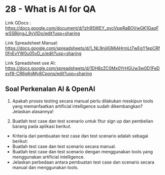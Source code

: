 # 28 - What is AI for QA

Link GDocs : https://docs.google.com/document/d/1zh95WEY_pycVswRaBOVwGK1GaqFwSSBjjngJ_9yVlDo/edit?usp=sharing

Link Spreadsheet Manual: https://docs.google.com/spreadsheets/d/1_NL9njjlGMjAHrmLt7wEgY1epCRf0fnEvYW0u05vD_o/edit?usp=sharing

Link Spreadsheet use AI: https://docs.google.com/spreadsheets/d/1DH8zZC0Mx0YrHGUw3w0D1FeDxvf8-CR6g6gMy8Cpons/edit?usp=sharing

## Soal Perkenalan AI & OpenAI

1. Apakah proses testing secara manual perlu dilakukan meskipun tools yang memanfaatkan artificial intelligence sudah dikembangkan? Jelaskan alasannya!

2. Buatlah test case dan test scenario untuk fitur sign up dan pembelian barang pada aplikasi berikut. 

- Kriteria dari pembuatan test case dan test scenario adalah sebagai berikut:
- Buatlah test case dan test scenario secara manual.
- Buatlah test case dan test scenario dengan menggunakan tools yang menggunakan artificial intelligence.
- Jelaskan perbedaan antara pembuatan test case dan scenario secara manual dan menggunakan tools.
